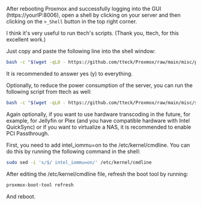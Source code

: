 After rebooting Proxmox and successfully logging into the GUI (https://yourIP:8006), open a shell by clicking on your server and then clicking on the `>_Shell` button in the top right corner.

I think it's very useful to run ttech's scripts. (Thank you, ttech, for this excellent work.)

Just copy and paste the following line into the shell window:

```sh
bash -c "$(wget -qLO - https://github.com/tteck/Proxmox/raw/main/misc/post-pve-install.sh)"
```
It is recommended to answer yes (y) to everything.


Optionally, to reduce the power consumption of the server, you can run the following script from ttech as well:

```sh
bash -c "$(wget -qLO - https://github.com/tteck/Proxmox/raw/main/misc/scaling-governor.sh)"
```

Again optionally, if you want to use hardware transcoding in the future, for example, for Jellyfin or Plex (and you have compatible hardware with Intel QuickSync) or if you want to virtualize a NAS, it is recommended to enable PCI Passthrough.

First, you need to add intel_iommu=on to the /etc/kernel/cmdline. You can do this by running the following command in the shell:

```sh
sudo sed -i 's/$/ intel_iommu=on/' /etc/kernel/cmdline
```

After editing the /etc/kernel/cmdline file, refresh the boot tool by running:

```sh
proxmox-boot-tool refresh
```

And reboot.

